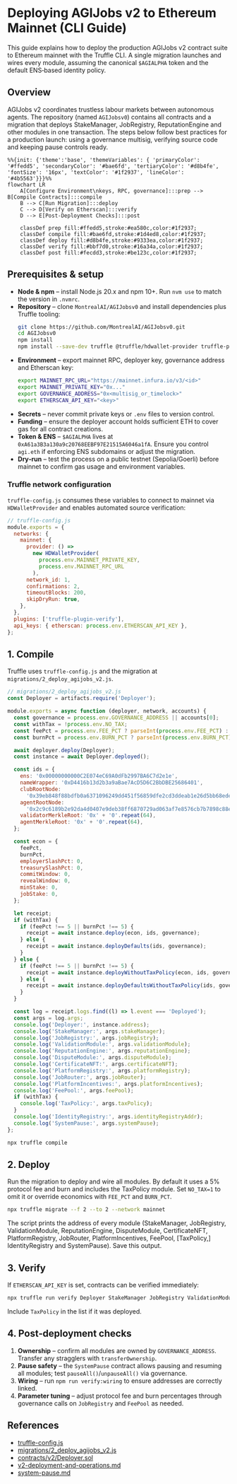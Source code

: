 # Deploying AGIJobs v2 to Ethereum Mainnet (CLI Guide)

This guide explains how to deploy the production AGIJobs v2 contract suite to Ethereum mainnet with the Truffle CLI. A single migration launches and wires every module, assuming the canonical `$AGIALPHA` token and the default ENS‑based identity policy.

## Overview

AGIJobs v2 coordinates trustless labour markets between autonomous agents. The repository (named `AGIJobsv0`) contains all contracts and a migration that deploys StakeManager, JobRegistry, ReputationEngine and other modules in one transaction. The steps below follow best practices for a production launch: using a governance multisig, verifying source code and keeping pause controls ready.

```mermaid
%%{init: {'theme':'base', 'themeVariables': { 'primaryColor': '#ffedd5', 'secondaryColor': '#bae6fd', 'tertiaryColor': '#d8b4fe', 'fontSize': '16px', 'textColor': '#1f2937', 'lineColor': '#4b5563'}}}%%
flowchart LR
    A[Configure Environment\nkeys, RPC, governance]:::prep --> B[Compile Contracts]:::compile
    B --> C[Run Migration]:::deploy
    C --> D[Verify on Etherscan]:::verify
    D --> E[Post-Deployment Checks]:::post

    classDef prep fill:#ffedd5,stroke:#ea580c,color:#1f2937;
    classDef compile fill:#bae6fd,stroke:#1d4ed8,color:#1f2937;
    classDef deploy fill:#d8b4fe,stroke:#9333ea,color:#1f2937;
    classDef verify fill:#bbf7d0,stroke:#16a34a,color:#1f2937;
    classDef post fill:#fecdd3,stroke:#be123c,color:#1f2937;
```

## Prerequisites & setup

- **Node & npm** – install Node.js 20.x and npm 10+. Run `nvm use` to match the version in `.nvmrc`.
- **Repository** – clone `MontrealAI/AGIJobsv0` and install dependencies plus Truffle tooling:
  ```bash
  git clone https://github.com/MontrealAI/AGIJobsv0.git
  cd AGIJobsv0
  npm install
  npm install --save-dev truffle @truffle/hdwallet-provider truffle-plugin-verify
  ```
- **Environment** – export mainnet RPC, deployer key, governance address and Etherscan key:
  ```bash
  export MAINNET_RPC_URL="https://mainnet.infura.io/v3/<id>"
  export MAINNET_PRIVATE_KEY="0x..."
  export GOVERNANCE_ADDRESS="0x<multisig_or_timelock>"
  export ETHERSCAN_API_KEY="<key>"
  ```
- **Secrets** – never commit private keys or `.env` files to version control.
- **Funding** – ensure the deployer account holds sufficient ETH to cover gas for all contract creations.
- **Token & ENS** – `$AGIALPHA` lives at `0xA61a3B3a130a9c20768EEBF97E21515A6046a1fA`. Ensure you control `agi.eth` if enforcing ENS subdomains or adjust the migration.
- **Dry‑run** – test the process on a public testnet (Sepolia/Goerli) before mainnet to confirm gas usage and environment variables.

### Truffle network configuration

`truffle-config.js` consumes these variables to connect to mainnet via `HDWalletProvider` and enables automated source verification:

```javascript
// truffle-config.js
module.exports = {
  networks: {
    mainnet: {
      provider: () =>
        new HDWalletProvider(
          process.env.MAINNET_PRIVATE_KEY,
          process.env.MAINNET_RPC_URL
        ),
      network_id: 1,
      confirmations: 2,
      timeoutBlocks: 200,
      skipDryRun: true,
    },
  },
  plugins: ['truffle-plugin-verify'],
  api_keys: { etherscan: process.env.ETHERSCAN_API_KEY },
};
```


## 1. Compile

Truffle uses `truffle-config.js` and the migration at `migrations/2_deploy_agijobs_v2.js`.

```javascript
// migrations/2_deploy_agijobs_v2.js
const Deployer = artifacts.require('Deployer');

module.exports = async function (deployer, network, accounts) {
  const governance = process.env.GOVERNANCE_ADDRESS || accounts[0];
  const withTax = !process.env.NO_TAX;
  const feePct = process.env.FEE_PCT ? parseInt(process.env.FEE_PCT) : 5;
  const burnPct = process.env.BURN_PCT ? parseInt(process.env.BURN_PCT) : 5;

  await deployer.deploy(Deployer);
  const instance = await Deployer.deployed();

  const ids = {
    ens: '0x00000000000C2E074eC69A0dFb2997BA6C7d2e1e',
    nameWrapper: '0xD4416b13d2b3a9aBae7AcD5D6C2BbDBE25686401',
    clubRootNode:
      '0x39eb848f88bdfb0a6371096249dd451f56859dfe2cd3ddeab1e26d5bb68ede16',
    agentRootNode:
      '0x2c9c6189b2e92da4d0407e9deb38ff6870729ad063af7e8576cb7b7898c88e2d',
    validatorMerkleRoot: '0x' + '0'.repeat(64),
    agentMerkleRoot: '0x' + '0'.repeat(64),
  };

  const econ = {
    feePct,
    burnPct,
    employerSlashPct: 0,
    treasurySlashPct: 0,
    commitWindow: 0,
    revealWindow: 0,
    minStake: 0,
    jobStake: 0,
  };

  let receipt;
  if (withTax) {
    if (feePct !== 5 || burnPct !== 5) {
      receipt = await instance.deploy(econ, ids, governance);
    } else {
      receipt = await instance.deployDefaults(ids, governance);
    }
  } else {
    if (feePct !== 5 || burnPct !== 5) {
      receipt = await instance.deployWithoutTaxPolicy(econ, ids, governance);
    } else {
      receipt = await instance.deployDefaultsWithoutTaxPolicy(ids, governance);
    }
  }

  const log = receipt.logs.find((l) => l.event === 'Deployed');
  const args = log.args;
  console.log('Deployer:', instance.address);
  console.log('StakeManager:', args.stakeManager);
  console.log('JobRegistry:', args.jobRegistry);
  console.log('ValidationModule:', args.validationModule);
  console.log('ReputationEngine:', args.reputationEngine);
  console.log('DisputeModule:', args.disputeModule);
  console.log('CertificateNFT:', args.certificateNFT);
  console.log('PlatformRegistry:', args.platformRegistry);
  console.log('JobRouter:', args.jobRouter);
  console.log('PlatformIncentives:', args.platformIncentives);
  console.log('FeePool:', args.feePool);
  if (withTax) {
    console.log('TaxPolicy:', args.taxPolicy);
  }
  console.log('IdentityRegistry:', args.identityRegistryAddr);
  console.log('SystemPause:', args.systemPause);
};
```

```bash
npx truffle compile
```

## 2. Deploy

Run the migration to deploy and wire all modules. By default it uses a 5% protocol fee and burn and includes the TaxPolicy module. Set `NO_TAX=1` to omit it or override economics with `FEE_PCT` and `BURN_PCT`.

```bash
npx truffle migrate --f 2 --to 2 --network mainnet
```

The script prints the address of every module (StakeManager, JobRegistry, ValidationModule, ReputationEngine, DisputeModule, CertificateNFT, PlatformRegistry, JobRouter, PlatformIncentives, FeePool, [TaxPolicy,] IdentityRegistry and SystemPause). Save this output.

## 3. Verify

If `ETHERSCAN_API_KEY` is set, contracts can be verified immediately:

```bash
npx truffle run verify Deployer StakeManager JobRegistry ValidationModule ReputationEngine DisputeModule CertificateNFT PlatformRegistry JobRouter PlatformIncentives FeePool IdentityRegistry SystemPause --network mainnet
```

Include `TaxPolicy` in the list if it was deployed.

## 4. Post‑deployment checks

1. **Ownership** – confirm all modules are owned by `GOVERNANCE_ADDRESS`. Transfer any stragglers with `transferOwnership`.
2. **Pause safety** – the `SystemPause` contract allows pausing and resuming all modules; test `pauseAll()`/`unpauseAll()` via governance.
3. **Wiring** – run `npm run verify:wiring` to ensure addresses are correctly linked.
4. **Parameter tuning** – adjust protocol fee and burn percentages through governance calls on `JobRegistry` and `FeePool` as needed.

## References

- [truffle-config.js](../truffle-config.js)
- [migrations/2_deploy_agijobs_v2.js](../migrations/2_deploy_agijobs_v2.js)
- [contracts/v2/Deployer.sol](../contracts/v2/Deployer.sol)
- [v2-deployment-and-operations.md](v2-deployment-and-operations.md)
- [system-pause.md](system-pause.md)
